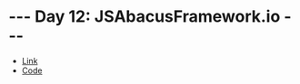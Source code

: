 # --- Day 12: JSAbacusFramework.io ---

- [Link](https://adventofcode.com/2015/day/12)
- [Code](./src/main.rs)
